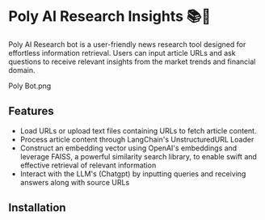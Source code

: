 # Poly AI Research Insights 📚🤖

Poly AI Research bot is a user-friendly news research tool designed for effortless information retrieval. Users can input article URLs and ask questions to receive relevant insights from the market trends and financial domain.

Poly Bot.png


## Features
- Load URLs or upload text files containing URLs to fetch article content.
- Process article content through LangChain's UnstructuredURL Loader
- Construct an embedding vector using OpenAI's embeddings and leverage FAISS, a powerful similarity search library, to enable swift and effective retrieval of relevant information
- Interact with the LLM's (Chatgpt) by inputting queries and receiving answers along with source URLs


## Installation
